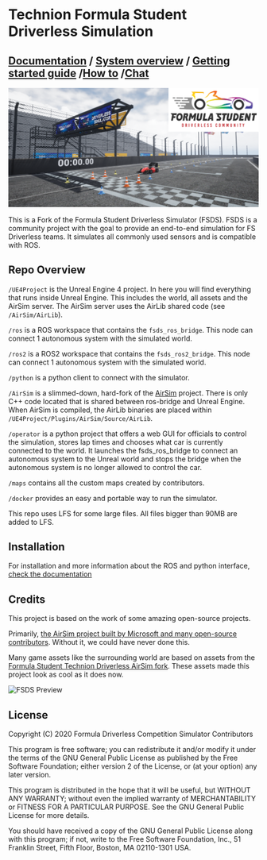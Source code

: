 # Technion Formula Student Driverless Simulation

## [Documentation](https://fs-driverless.github.io/Formula-Student-Driverless-Simulator/) / [System overview](/docs/system-overview.md) / [Getting started guide](/docs/getting-started.md) /[How to](/python/README.md) /[Chat](https://github.com/FS-Driverless/Formula-Student-Driverless-Simulator/discussions)

![Banner](docs/images/banner.png)

This is a Fork of the Formula Student Driverless Simulator (FSDS).
FSDS is a community project with the goal to provide an end-to-end simulation for FS Driverless teams. 
It simulates all commonly used sensors and is compatible with ROS.


## Repo Overview

`/UE4Project` is the Unreal Engine 4 project.
In here you will find everything that runs inside Unreal Engine.
This includes the world, all assets and the AirSim server.
The AirSim server uses the AirLib shared code (see `/AirSim/AirLib`).

`/ros` is a ROS workspace that contains the `fsds_ros_bridge`. 
This node can connect 1 autonomous system with the simulated world.

`/ros2` is a ROS2 workspace that contains the `fsds_ros2_bridge`. 
This node can connect 1 autonomous system with the simulated world.

`/python` is a python client to connect with the simulator.

`/AirSim` is a slimmed-down, hard-fork of the [AirSim](https://github.com/microsoft/AirSim) project.
There is only C++ code located that is shared between ros-bridge and Unreal Engine.
When AirSim is compiled, the AirLib binaries are placed within `/UE4Project/Plugins/AirSim/Source/AirLib`.

`/operator` is a python project that offers a web GUI for officials to control the simulation, stores lap times and chooses what car is currently connected to the world.
It launches the fsds_ros_bridge to connect an autonomous system to the Unreal world and stops the bridge when the autonomous system is no longer allowed to control the car.

`/maps` contains all the custom maps created by contributors.

`/docker` provides an easy and portable way to run the simulator.

This repo uses LFS for some large files. All files bigger than 90MB are added to LFS.

## Installation
For installation and more information about the ROS and python interface, [check the documentation](https://fs-driverless.github.io/Formula-Student-Driverless-Simulator/)

## Credits
This project is based on the work of some amazing open-source projects. 

Primarily, [the AirSim project built by Microsoft and many open-source contributors](https://github.com/microsoft/AirSim). 
Without it, we could have never done this.

Many game assets like the surrounding world are based on assets from the [Formula Student Technion Driverless AirSim fork](https://github.com/FSTDriverless/AirSim). 
These assets made this project look as cool as it does now.


![FSDS Preview](docs/images/fsds_pretty.png)


## License

Copyright (C) 2020 Formula Driverless Competition Simulator Contributors

This program is free software; you can redistribute it and/or modify
it under the terms of the GNU General Public License as published by
the Free Software Foundation; either version 2 of the License, or
(at your option) any later version.

This program is distributed in the hope that it will be useful,
but WITHOUT ANY WARRANTY; without even the implied warranty of
MERCHANTABILITY or FITNESS FOR A PARTICULAR PURPOSE.  See the
GNU General Public License for more details.

You should have received a copy of the GNU General Public License along
with this program; if not, write to the Free Software Foundation, Inc.,
51 Franklin Street, Fifth Floor, Boston, MA 02110-1301 USA.
